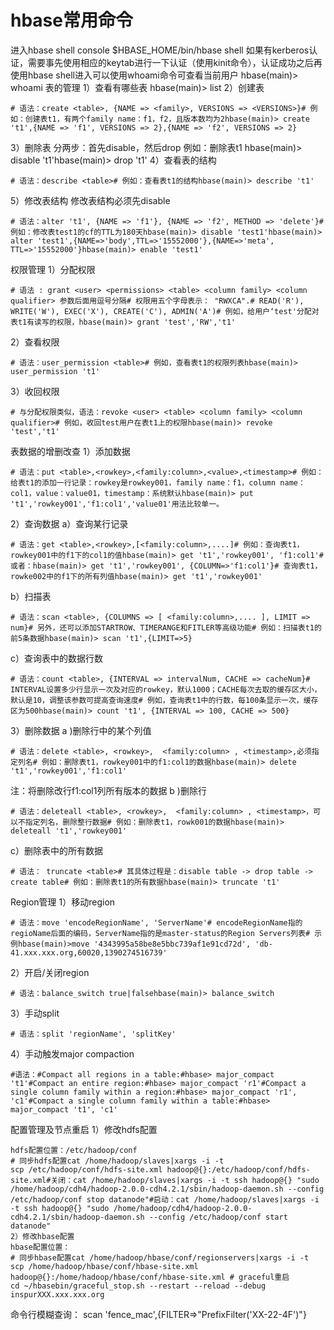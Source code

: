# hbase常用命令

进入hbase shell console
$HBASE_HOME/bin/hbase shell
如果有kerberos认证，需要事先使用相应的keytab进行一下认证（使用kinit命令），认证成功之后再使用hbase shell进入可以使用whoami命令可查看当前用户
hbase(main)> whoami
表的管理
1）查看有哪些表
hbase(main)> list
2）创建表

```shell
# 语法：create <table>, {NAME => <family>, VERSIONS => <VERSIONS>}# 例如：创建表t1，有两个family name：f1，f2，且版本数均为2hbase(main)> create 't1',{NAME => 'f1', VERSIONS => 2},{NAME => 'f2', VERSIONS => 2}
```

3）删除表
分两步：首先disable，然后drop
例如：删除表t1
hbase(main)> disable 't1'hbase(main)> drop 't1'
4）查看表的结构

```shell
# 语法：describe <table># 例如：查看表t1的结构hbase(main)> describe 't1'
```

5）修改表结构
修改表结构必须先disable

```shell
# 语法：alter 't1', {NAME => 'f1'}, {NAME => 'f2', METHOD => 'delete'}# 例如：修改表test1的cf的TTL为180天hbase(main)> disable 'test1'hbase(main)> alter 'test1',{NAME=>'body',TTL=>'15552000'},{NAME=>'meta', TTL=>'15552000'}hbase(main)> enable 'test1'
```

权限管理
1）分配权限

```shell
# 语法 : grant <user> <permissions> <table> <column family> <column qualifier> 参数后面用逗号分隔# 权限用五个字母表示： "RWXCA".# READ('R'), WRITE('W'), EXEC('X'), CREATE('C'), ADMIN('A')# 例如，给用户‘test'分配对表t1有读写的权限，hbase(main)> grant 'test','RW','t1'
```

2）查看权限

```shell
# 语法：user_permission <table># 例如，查看表t1的权限列表hbase(main)> user_permission 't1'
```

3）收回权限

```shell
# 与分配权限类似，语法：revoke <user> <table> <column family> <column qualifier># 例如，收回test用户在表t1上的权限hbase(main)> revoke 'test','t1'
```

表数据的增删改查
1）添加数据

```shell
# 语法：put <table>,<rowkey>,<family:column>,<value>,<timestamp># 例如：给表t1的添加一行记录：rowkey是rowkey001，family name：f1，column name：col1，value：value01，timestamp：系统默认hbase(main)> put 't1','rowkey001','f1:col1','value01'用法比较单一。
```

2）查询数据
a）查询某行记录

```shell
# 语法：get <table>,<rowkey>,[<family:column>,....]# 例如：查询表t1，rowkey001中的f1下的col1的值hbase(main)> get 't1','rowkey001', 'f1:col1'# 或者：hbase(main)> get 't1','rowkey001', {COLUMN=>'f1:col1'}# 查询表t1，rowke002中的f1下的所有列值hbase(main)> get 't1','rowkey001'
```

b）扫描表

```shell
# 语法：scan <table>, {COLUMNS => [ <family:column>,.... ], LIMIT => num}# 另外，还可以添加STARTROW、TIMERANGE和FITLER等高级功能# 例如：扫描表t1的前5条数据hbase(main)> scan 't1',{LIMIT=>5}
```

c）查询表中的数据行数

```shell
# 语法：count <table>, {INTERVAL => intervalNum, CACHE => cacheNum}# INTERVAL设置多少行显示一次及对应的rowkey，默认1000；CACHE每次去取的缓存区大小，默认是10，调整该参数可提高查询速度# 例如，查询表t1中的行数，每100条显示一次，缓存区为500hbase(main)> count 't1', {INTERVAL => 100, CACHE => 500}
```

3）删除数据
a )删除行中的某个列值

```shell
# 语法：delete <table>, <rowkey>,  <family:column> , <timestamp>,必须指定列名# 例如：删除表t1，rowkey001中的f1:col1的数据hbase(main)> delete 't1','rowkey001','f1:col1'
```

注：将删除改行f1:col1列所有版本的数据
b )删除行

```shell
# 语法：deleteall <table>, <rowkey>,  <family:column> , <timestamp>，可以不指定列名，删除整行数据# 例如：删除表t1，rowk001的数据hbase(main)> deleteall 't1','rowkey001'
```

c）删除表中的所有数据

```shell
# 语法： truncate <table># 其具体过程是：disable table -> drop table -> create table# 例如：删除表t1的所有数据hbase(main)> truncate 't1'
```

Region管理
1）移动region

```shell
# 语法：move 'encodeRegionName', 'ServerName'# encodeRegionName指的regioName后面的编码，ServerName指的是master-status的Region Servers列表# 示例hbase(main)>move '4343995a58be8e5bbc739af1e91cd72d', 'db-41.xxx.xxx.org,60020,1390274516739'
```

2）开启/关闭region

```shell
# 语法：balance_switch true|falsehbase(main)> balance_switch
```

3）手动split

```shell
# 语法：split 'regionName', 'splitKey'
```

4）手动触发major compaction

```shell
#语法：#Compact all regions in a table:#hbase> major_compact 't1'#Compact an entire region:#hbase> major_compact 'r1'#Compact a single column family within a region:#hbase> major_compact 'r1', 'c1'#Compact a single column family within a table:#hbase> major_compact 't1', 'c1'
```

配置管理及节点重启
1）修改hdfs配置

```shell
hdfs配置位置：/etc/hadoop/conf
# 同步hdfs配置cat /home/hadoop/slaves|xargs -i -t scp /etc/hadoop/conf/hdfs-site.xml hadoop@{}:/etc/hadoop/conf/hdfs-site.xml#关闭：cat /home/hadoop/slaves|xargs -i -t ssh hadoop@{} "sudo /home/hadoop/cdh4/hadoop-2.0.0-cdh4.2.1/sbin/hadoop-daemon.sh --config /etc/hadoop/conf stop datanode"#启动：cat /home/hadoop/slaves|xargs -i -t ssh hadoop@{} "sudo /home/hadoop/cdh4/hadoop-2.0.0-cdh4.2.1/sbin/hadoop-daemon.sh --config /etc/hadoop/conf start datanode"
2）修改hbase配置
hbase配置位置：
# 同步hbase配置cat /home/hadoop/hbase/conf/regionservers|xargs -i -t scp /home/hadoop/hbase/conf/hbase-site.xml hadoop@{}:/home/hadoop/hbase/conf/hbase-site.xml # graceful重启cd ~/hbasebin/graceful_stop.sh --restart --reload --debug inspurXXX.xxx.xxx.org
```

命令行模糊查询：
scan 'fence_mac',{FILTER=>"PrefixFilter('XX-22-4F')"}
